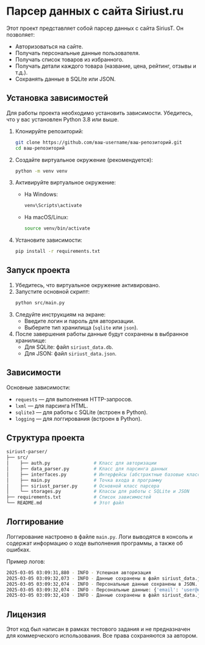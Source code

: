 # Парсер данных с сайта Siriust.ru

Этот проект представляет собой парсер данных с сайта SiriusT. Он позволяет:
- Авторизоваться на сайте.
- Получать персональные данные пользователя.
- Получать список товаров из избранного.
- Получать детали каждого товара (название, цена, рейтинг, отзывы и т.д.).
- Сохранять данные в SQLite или JSON.

## Установка зависимостей

Для работы проекта необходимо установить зависимости. Убедитесь, что у вас установлен Python 3.8 или выше.

1. Клонируйте репозиторий:
    ```bash
    git clone https://github.com/ваш-username/ваш-репозиторий.git
    cd ваш-репозиторий
    ```

2. Создайте виртуальное окружение (рекомендуется):
    ```bash
    python -m venv venv
    ```

3. Активируйте виртуальное окружение:
    - На Windows:
        ```bash
        venv\Scripts\activate
        ```
    - На macOS/Linux:
        ```bash
        source venv/bin/activate
        ```

4. Установите зависимости:
    ```bash
    pip install -r requirements.txt
    ```

## Запуск проекта

1. Убедитесь, что виртуальное окружение активировано.
2. Запустите основной скрипт:
    ```bash
    python src/main.py
    ```
3. Следуйте инструкциям на экране:
    - Введите логин и пароль для авторизации.
    - Выберите тип хранилища (`sqlite` или `json`).
4. После завершения работы данные будут сохранены в выбранное хранилище:
    - Для SQLite: файл `siriust_data.db`.
    - Для JSON: файл `siriust_data.json`.

## Зависимости

Основные зависимости:

- `requests` — для выполнения HTTP-запросов.
- `lxml` — для парсинга HTML.
- `sqlite3` — для работы с SQLite (встроен в Python).
- `logging` — для логгирования (встроен в Python).

## Структура проекта

```bash
siriust-parser/
├── src/ 
│    ├── auth.py                # Класс для авторизации
│    ├── data_parser.py         # Класс для парсинга данных
│    ├── interfaces.py          # Интерфейсы (абстрактные базовые классы)
│    ├── main.py                # Точка входа в программу
│    ├── siriust_parser.py      # Основной класс парсера
│    └── storages.py            # Классы для работы с SQLite и JSON
├── requirements.txt            # Список зависимостей
└── README.md                   # Этот файл
```

## Логгирование

Логгирование настроено в файле `main.py`. Логи выводятся в консоль и содержат информацию о ходе выполнения программы, а также об ошибках.

Пример логов:
```bash
2025-03-05 03:09:31,880 - INFO - Успешная авторизация
2025-03-05 03:09:32,073 - INFO - Данные сохранены в файл siriust_data.json.
2025-03-05 03:09:32,074 - INFO - Персональные данные сохранены в JSON.
2025-03-05 03:09:32,074 - INFO - Персональные данные: {'email': 'user@example.com', 'first_name': 'Иван', 'last_name': 'Иванов', 'city': 'Ярославль'}
2025-03-05 03:09:32,410 - INFO - Данные сохранены в файл siriust_data.json.
```

## Лицензия
Этот код был написан в рамках тестового задания и не предназначен для коммерческого использования. Все права сохраняются за автором.